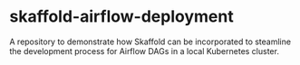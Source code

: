 # skaffold-airflow-deployment
A repository to demonstrate how Skaffold can be incorporated to steamline the development process for Airflow DAGs in a local Kubernetes cluster.
